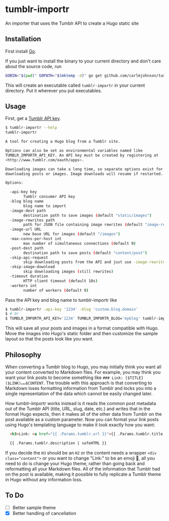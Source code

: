 # tumblr-importr

An importer that uses the Tumblr API to create a Hugo static site

## Installation
First install [Go](http://golang.org).

If you just want to install the binary to your current directory and don't care about the source code, run

```bash
GOBIN="$(pwd)" GOPATH="$(mktemp -d)" go get github.com/carlmjohnson/tumblr-importr
```

This will create an executable called `tumblr-importr` in your current directory. Put it wherever you put executables.

## Usage
First, get a [Tumblr API key](http://www.tumblr.com/oauth/apps).

```bash
$ tumblr-importr --help
tumblr-importr

A tool for creating a Hugo blog from a Tumblr site.

Options can also be set as environmental variables named like
TUMBLR_IMPORTR_API_KEY. An API key must be created by registering at
<http://www.tumblr.com/oauth/apps>.

Downloading images can take a long time, so separate options exist for skipping
downloading posts or images. Image downloads will resume if restarted.

Options:

  -api-key key
        Tumblr consumer API key
  -blog blog name
        blog name to import
  -image-dest path
        destination path to save images (default "static/images")
  -image-rewrites path
        path for JSON file containing image rewrites (default "image-rewrites.json")
  -image-url URL
        new base URL for images (default "/images")
  -max-conns-per-host int
        max number of simultaneous connections (default 9)
  -post-dest path
        destination path to save posts (default "content/post")
  -skip-api-request
        skip downloading posts from the API and just use -image-rewrites file to download images
  -skip-image-download
        skip downloading images (still rewrites)
  -timeout duration
        HTTP client timeout (default 10s)
  -workers int
        number of workers (default 9)
```

Pass the API key and blog name to tumblr-importr like

```bash
$ tumblr-importr -api-key '1234' -blog 'custom.blog.domain'
$ # Or
$ TUMBLR_IMPORTR_API_KEY='1234' TUMBLR_IMPORTR_BLOG='myblog' tumblr-importr
```

This will save all your posts and images in a format compatible with Hugo. Move the images into Hugo's static folder and then customize the sample layout so that the posts look like you want.

## Philosophy

When converting a Tumblr blog to Hugo, you may initially think you want all your content converted to Markdown files. For example, you may think you want your link posts to become something like `### Link: [$TITLE]($LINK)↵↵$CONTENT`. The trouble with this approach is that converting to Markdown loses formatting information from Tumblr and locks you into a single representation of the data which cannot be easily changed later.

How tumblr-importr works instead is it reads the common post metadata out of the Tumblr API (title, URL, slug, date, etc.) and writes that in the format Hugo expects, then it makes all of the other data from Tumblr on the post available as a custom parameter. Now you can format your link posts using Hugo's templating language to make it look exactly how you want:

```html
  <h3>Link: <a href="{{ .Params.tumblr.url }}">{{ .Params.tumblr.title }}</a></h3>

  {{ .Params.tumblr.description | safeHTML }}
```

If you decide the `H3` should be an `H2` or the content needs a wrapper `<div class="content">` or you want to change "Link:" to be an emoji 🔗, all you need to do is change your Hugo theme, rather than going back and reformatting all your Markdown files. All of the information that Tumblr had on the post is available, making it possible to fully replicate a Tumblr theme in Hugo without any information loss.

## To Do
- [ ] Better sample theme
- [X] Better handling of cancellation
